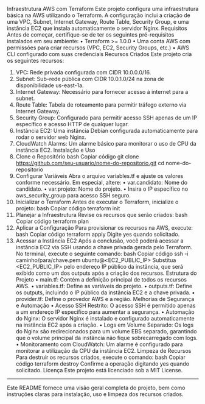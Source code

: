 Infraestrutura AWS com Terraform
Este projeto configura uma infraestrutura básica na AWS utilizando o Terraform. A configuração inclui a criação de uma VPC, Subnet, Internet Gateway, Route Table, Security Group, e uma instância EC2 que instala automaticamente o servidor Nginx.
Requisitos
Antes de começar, certifique-se de ter os seguintes pré-requisitos instalados em seu ambiente:
•	Terraform >= 1.0.0
•	Uma conta AWS com permissões para criar recursos (VPC, EC2, Security Groups, etc.)
•	AWS CLI configurado com suas credenciais
Recursos Criados
Este projeto cria os seguintes recursos:
1.	VPC: Rede privada configurada com CIDR 10.0.0.0/16.
2.	Subnet: Sub-rede pública com CIDR 10.0.1.0/24 na zona de disponibilidade us-east-1a.
3.	Internet Gateway: Necessário para fornecer acesso à internet para a subnet.
4.	Route Table: Tabela de roteamento para permitir tráfego externo via Internet Gateway.
5.	Security Group: Configurado para permitir acesso SSH apenas de um IP específico e acesso HTTP de qualquer lugar.
6.	Instância EC2: Uma instância Debian configurada automaticamente para rodar o servidor web Nginx.
7.	CloudWatch Alarms: Um alarme básico para monitorar o uso de CPU da instância EC2.
Instalação e Uso
1. Clone o Repositório
bash
Copiar código
git clone https://github.com/seu-usuario/nome-do-repositorio.git
cd nome-do-repositorio
2. Configurar Variáveis
Abra o arquivo variables.tf e ajuste os valores conforme necessário. Em especial, altere:
•	var.candidato: Nome do candidato.
•	var.projeto: Nome do projeto.
•	Insira o IP específico no aws_security_group para acesso SSH seguro.
3. Inicializar o Terraform
Antes de executar o Terraform, inicialize o projeto:
bash
Copiar código
terraform init
4. Planejar a Infraestrutura
Revise os recursos que serão criados:
bash
Copiar código
terraform plan
5. Aplicar a Configuração
Para provisionar os recursos na AWS, execute:
bash
Copiar código
terraform apply
Digite yes quando solicitado.
6. Acessar a Instância EC2
Após a conclusão, você poderá acessar a instância EC2 via SSH usando a chave privada gerada pelo Terraform. No terminal, execute o seguinte comando:
bash
Copiar código
ssh -i caminho/para/chave.pem ubuntu@<EC2_PUBLIC_IP>
Substitua <EC2_PUBLIC_IP> pelo endereço IP público da instância, que será exibido como um dos outputs após a criação dos recursos.
Estrutura do Projeto
•	main.tf: Contém a definição principal de todos os recursos AWS.
•	variables.tf: Define as variáveis do projeto.
•	outputs.tf: Define os outputs, incluindo o IP público da instância EC2 e a chave privada.
•	provider.tf: Define o provedor AWS e a região.
Melhorias de Segurança e Automação
•	Acesso SSH Restrito: O acesso SSH é permitido apenas a um endereço IP específico para aumentar a segurança.
•	Automação do Nginx: O servidor Nginx é instalado e configurado automaticamente na instância EC2 após a criação.
•	Logs em Volume Separado: Os logs do Nginx são redirecionados para um volume EBS separado, garantindo que o volume principal da instância não fique sobrecarregado com logs.
•	Monitoramento com CloudWatch: Um alarme é configurado para monitorar a utilização da CPU da instância EC2.
Limpeza de Recursos
Para destruir os recursos criados, execute o comando:
bash
Copiar código
terraform destroy
Confirme a operação digitando yes quando solicitado.
Licença
Este projeto está licenciado sob a MIT License.
________________________________________
Este README fornece uma visão geral completa do projeto, bem como instruções claras para instalação, uso e limpeza dos recursos criados.


